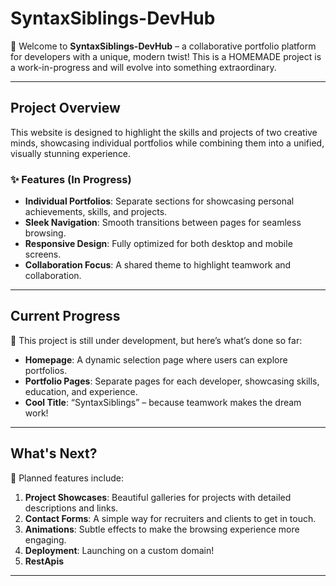 # **SyntaxSiblings-DevHub**

🚀 Welcome to **SyntaxSiblings-DevHub** – a collaborative portfolio platform for developers with a unique, modern twist! This is a HOMEMADE project is a work-in-progress and will evolve into something extraordinary.

---

## **Project Overview**

This website is designed to highlight the skills and projects of two creative minds, showcasing individual portfolios while combining them into a unified, visually stunning experience.

### ✨ Features (In Progress)

- **Individual Portfolios**: Separate sections for showcasing personal achievements, skills, and projects.
- **Sleek Navigation**: Smooth transitions between pages for seamless browsing.
- **Responsive Design**: Fully optimized for both desktop and mobile screens.
- **Collaboration Focus**: A shared theme to highlight teamwork and collaboration.

---

## **Current Progress**

🚧 This project is still under development, but here’s what’s done so far:
- **Homepage**: A dynamic selection page where users can explore portfolios.
- **Portfolio Pages**: Separate pages for each developer, showcasing skills, education, and experience.
- **Cool Title**: “SyntaxSiblings” – because teamwork makes the dream work!

---

## **What's Next?**

🌟 Planned features include:
1. **Project Showcases**: Beautiful galleries for projects with detailed descriptions and links.
2. **Contact Forms**: A simple way for recruiters and clients to get in touch.
3. **Animations**: Subtle effects to make the browsing experience more engaging.
4. **Deployment**: Launching on a custom domain!
5. **RestApis**

---
